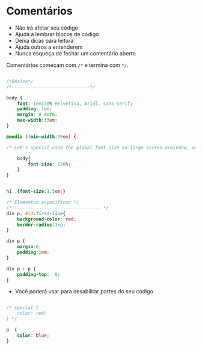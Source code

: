 # Comentários

* Não irá afetar seu código
* Ajuda a lembrar blocos de código
* Deixa dicas para leitura
* Ajuda outros a entenderem
* Nunca esqueça de fechar um comentário aberto

Comentários começam com `/*` e termina com `*/`.

```css

/*Básico*/
/*-----------------------------*/

body {
    font: 1em150% Helvetica, Arial, sans-serif;
    padding: lem;
    margin: 0 auto;
    max-width:33em;
}

@media ((min-width:70em) {

/* Let's special case the global font size On large sccren orwindow, we increase the font size for better readability*/

    body{
        font-size: 130%;
    }
}


h1  {font-size:1.5em;}

/* Elementos especificos */
/* -------------------------------- */
div p, #id:first-line{
    background-color: red;
    border-radius:3xp;
}

div p {
    margin:0;
    padding:1em;
}

div p + p {
    padding-top:  0;
}
```


* Você poderá usar para desabilitar partes do seu código

```css

/* special {
    color: red;
} */

p  {
    color: blue;
}
```












